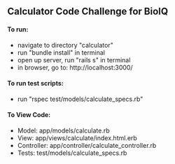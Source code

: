 ## Calculator Code Challenge for BioIQ



#### To run:
 - navigate to directory "calculator"
 - run "bundle install" in terminal
 - open up server, run "rails s" in terminal
 - in browser, go to: http://localhost:3000/

#### To run test scripts:
- run "rspec test/models/calculate_specs.rb"

#### To View Code:
- Model: app/models/calculate.rb
- View: app/views/calculate/index.html.erb
- Controller: app/controller/calculate_controller.rb
- Tests: test/models/calculate_specs.rb

